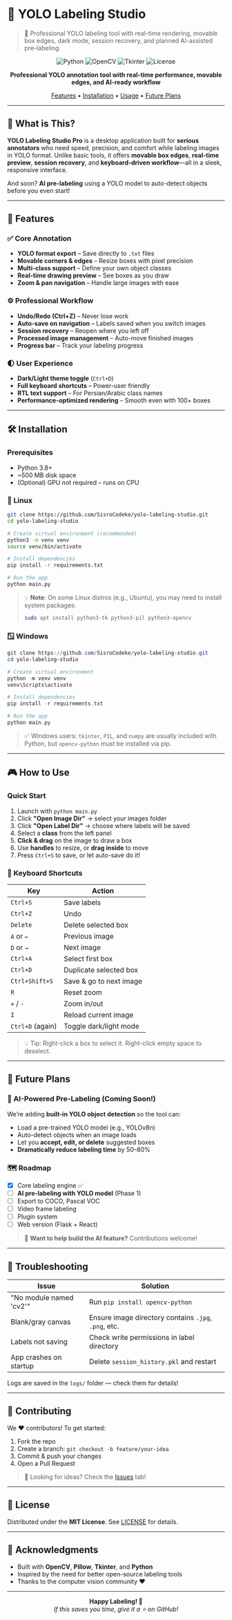 
# 🎯 YOLO Labeling Studio

> 🎯 Professional YOLO labeling tool with real-time rendering, movable box edges, dark mode, session recovery, and planned AI-assisted pre-labeling.

<div align="center">

![Python](https://img.shields.io/badge/Python-3.8%2B-blue)
![OpenCV](https://img.shields.io/badge/OpenCV-4.x-green)
![Tkinter](https://img.shields.io/badge/GUI-Tkinter-orange)
![License](https://img.shields.io/badge/License-MIT-yellow)

**Professional YOLO annotation tool with real-time performance, movable edges, and AI-ready workflow**

[Features](#-features) • [Installation](#%EF%B8%8F-installation) • [Usage](#-usage) • [Future Plans](#-future-plans)

</div>

---

## 🚀 What is This?

**YOLO Labeling Studio Pro** is a desktop application built for **serious annotators** who need speed, precision, and comfort while labeling images in YOLO format. Unlike basic tools, it offers **movable box edges**, **real-time preview**, **session recovery**, and **keyboard-driven workflow**—all in a sleek, responsive interface.

And soon? **AI pre-labeling** using a YOLO model to auto-detect objects before you even start!

---

## 🎨 Features

### ✅ Core Annotation
- **YOLO format export** – Save directly to `.txt` files
- **Movable corners & edges** – Resize boxes with pixel precision
- **Multi-class support** – Define your own object classes
- **Real-time drawing preview** – See boxes as you draw
- **Zoom & pan navigation** – Handle large images with ease

### ⚙️ Professional Workflow
- **Undo/Redo (Ctrl+Z)** – Never lose work
- **Auto-save on navigation** – Labels saved when you switch images
- **Session recovery** – Reopen where you left off
- **Processed image management** – Auto-move finished images
- **Progress bar** – Track your labeling progress

### 🌓 User Experience
- **Dark/Light theme toggle** (`Ctrl+D`)
- **Full keyboard shortcuts** – Power-user friendly
- **RTL text support** – For Persian/Arabic class names
- **Performance-optimized rendering** – Smooth even with 100+ boxes

---

## 🛠️ Installation

### Prerequisites
- Python 3.8+
- ~500 MB disk space
- (Optional) GPU not required – runs on CPU

### 🐧 Linux

```bash
git clone https://github.com/SisroCodeke/yolo-labeling-studio.git
cd yolo-labeling-studio

# Create virtual environment (recommended)
python3 -m venv venv
source venv/bin/activate

# Install dependencies
pip install -r requirements.txt

# Run the app
python main.py
```

> 💡 **Note**: On some Linux distros (e.g., Ubuntu), you may need to install system packages:
> ```bash
> sudo apt install python3-tk python3-pil python3-opencv
> ```

### 🪟 Windows

```powershell
git clone https://github.com/SisroCodeke/yolo-labeling-studio.git
cd yolo-labeling-studio

# Create virtual environment
python -m venv venv
venv\Scripts\activate

# Install dependencies
pip install -r requirements.txt

# Run the app
python main.py
```

> ✅ Windows users: `tkinter`, `PIL`, and `numpy` are usually included with Python, but `opencv-python` must be installed via pip.

---

## 🎮 How to Use

### Quick Start
1. Launch with `python main.py`
2. Click **"Open Image Dir"** → select your images folder
3. Click **"Open Label Dir"** → choose where labels will be saved
4. Select a **class** from the left panel
5. **Click & drag** on the image to draw a box
6. Use **handles** to resize, or **drag inside** to move
7. Press `Ctrl+S` to save, or let auto-save do it!

### 🔑 Keyboard Shortcuts
| Key | Action |
|-----|--------|
| `Ctrl+S` | Save labels |
| `Ctrl+Z` | Undo |
| `Delete` | Delete selected box |
| `A` or `←` | Previous image |
| `D` or `→` | Next image |
| `Ctrl+A` | Select first box |
| `Ctrl+D` | Duplicate selected box |
| `Ctrl+Shift+S` | Save & go to next image |
| `R` | Reset zoom |
| `+` / `-` | Zoom in/out |
| `I` | Reload current image |
| `Ctrl+D` (again) | Toggle dark/light mode |

> 💡 Tip: Right-click a box to select it. Right-click empty space to deselect.

---

## 🔮 Future Plans

### 🤖 AI-Powered Pre-Labeling (Coming Soon!)
We’re adding **built-in YOLO object detection** so the tool can:
- Load a pre-trained YOLO model (e.g., YOLOv8n)
- Auto-detect objects when an image loads
- Let you **accept, edit, or delete** suggested boxes
- **Dramatically reduce labeling time** by 50–80%

### 🗺️ Roadmap
- [x] Core labeling engine ✅  
- [ ] **AI pre-labeling with YOLO model** (Phase 1)
- [ ] Export to COCO, Pascal VOC
- [ ] Video frame labeling
- [ ] Plugin system
- [ ] Web version (Flask + React)

> 🌟 **Want to help build the AI feature?** Contributions welcome!

---

## 🐛 Troubleshooting

| Issue | Solution |
|------|--------|
| "No module named 'cv2'" | Run `pip install opencv-python` |
| Blank/gray canvas | Ensure image directory contains `.jpg`, `.png`, etc. |
| Labels not saving | Check write permissions in label directory |
| App crashes on startup | Delete `session_history.pkl` and restart |

Logs are saved in the `logs/` folder — check them for details!

---

## 🤝 Contributing

We ❤️ contributors! To get started:
1. Fork the repo
2. Create a branch: `git checkout -b feature/your-idea`
3. Commit & push your changes
4. Open a Pull Request

> 📌 Looking for ideas? Check the [Issues](https://github.com/SisroCodeke/yolo-labeling-studio/issues) tab!

---

## 📄 License

Distributed under the **MIT License**. See [LICENSE](LICENSE) for details.

---

## 🙏 Acknowledgments

- Built with **OpenCV**, **Pillow**, **Tkinter**, and **Python**
- Inspired by the need for better open-source labeling tools
- Thanks to the computer vision community ❤️

---

<div align="center">

**Happy Labeling! 🎯**  
*If this saves you time, give it a ⭐ on GitHub!*

</div>
